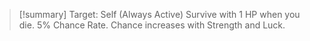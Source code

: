 > [!summary]
> Target: Self (Always Active)
> Survive with  1 HP when you die.
> 5% Chance Rate.
> Chance increases with Strength and Luck.

